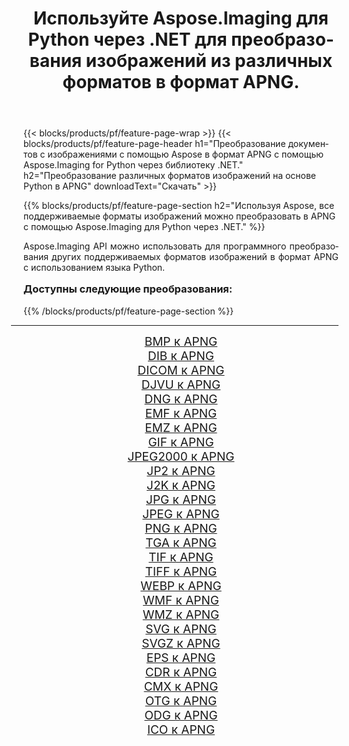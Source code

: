 ﻿---
title: Используйте Aspose.Imaging для Python через .NET для преобразования изображений из различных форматов в формат APNG. 
weight: 3920
url: /ru/python-net/conversion/to/apng/ 
lang: ru
langdirlevel: 2
locales: zh-hans,ja,it,ru,de,es,fr,nl,id,lt,pl,pt,vi,tr,ko,zh-hant,ar,hi,th,sv,cs,uk,he
description: Вы можете использовать Aspose.Imaging for Python через библиотеку .NET для преобразования различных форматов в формат APNG.
---

{{< blocks/products/pf/feature-page-wrap >}}
{{< blocks/products/pf/feature-page-header h1="Преобразование документов с изображениями с помощью Aspose в формат APNG с помощью Aspose.Imaging for Python через библиотеку .NET." h2="Преобразование различных форматов изображений на основе Python в APNG" downloadText="Скачать" >}}


{{% blocks/products/pf/feature-page-section  h2="Используя Aspose, все поддерживаемые форматы изображений можно преобразовать в APNG с помощью Aspose.Imaging для Python через .NET." %}}
<p align=justify>Aspose.Imaging API можно использовать для программного преобразования других поддерживаемых форматов изображений в формат APNG с использованием языка Python.</p>
<h3 style="margin-top:16px;">
Доступны следующие преобразования:
</h3>
{{% /blocks/products/pf/feature-page-section %}}
<div class="container-fluid productfamilypage bg-gray">
    <div class="convertypes bg-gray agp-content section">
        <div class="container">
		<hr style="margin-left:-20px;"/>
		<div class="row other-converters" style="gap: 10px;font-size: 19px;text-align:center;">
		    <div class='col-md-3 other-converter remove-lp remove-rp'><a href="/imaging/ru/python-net/conversion/bmp-to-apng/" style="padding:15px;">BMP к APNG</a></div>
<div class='col-md-3 other-converter remove-lp remove-rp'><a href="/imaging/ru/python-net/conversion/dib-to-apng/" style="padding:15px;">DIB к APNG</a></div>
<div class='col-md-3 other-converter remove-lp remove-rp'><a href="/imaging/ru/python-net/conversion/dicom-to-apng/" style="padding:15px;">DICOM к APNG</a></div>
<div class='col-md-3 other-converter remove-lp remove-rp'><a href="/imaging/ru/python-net/conversion/djvu-to-apng/" style="padding:15px;">DJVU к APNG</a></div>
<div class='col-md-3 other-converter remove-lp remove-rp'><a href="/imaging/ru/python-net/conversion/dng-to-apng/" style="padding:15px;">DNG к APNG</a></div>
<div class='col-md-3 other-converter remove-lp remove-rp'><a href="/imaging/ru/python-net/conversion/emf-to-apng/" style="padding:15px;">EMF к APNG</a></div>
<div class='col-md-3 other-converter remove-lp remove-rp'><a href="/imaging/ru/python-net/conversion/emz-to-apng/" style="padding:15px;">EMZ к APNG</a></div>
<div class='col-md-3 other-converter remove-lp remove-rp'><a href="/imaging/ru/python-net/conversion/gif-to-apng/" style="padding:15px;">GIF к APNG</a></div>
<div class='col-md-3 other-converter remove-lp remove-rp'><a href="/imaging/ru/python-net/conversion/jpeg2000-to-apng/" style="padding:15px;">JPEG2000 к APNG</a></div>
<div class='col-md-3 other-converter remove-lp remove-rp'><a href="/imaging/ru/python-net/conversion/jp2-to-apng/" style="padding:15px;">JP2 к APNG</a></div>
<div class='col-md-3 other-converter remove-lp remove-rp'><a href="/imaging/ru/python-net/conversion/j2k-to-apng/" style="padding:15px;">J2K к APNG</a></div>
<div class='col-md-3 other-converter remove-lp remove-rp'><a href="/imaging/ru/python-net/conversion/jpg-to-apng/" style="padding:15px;">JPG к APNG</a></div>
<div class='col-md-3 other-converter remove-lp remove-rp'><a href="/imaging/ru/python-net/conversion/jpeg-to-apng/" style="padding:15px;">JPEG к APNG</a></div>
<div class='col-md-3 other-converter remove-lp remove-rp'><a href="/imaging/ru/python-net/conversion/png-to-apng/" style="padding:15px;">PNG к APNG</a></div>
<div class='col-md-3 other-converter remove-lp remove-rp'><a href="/imaging/ru/python-net/conversion/tga-to-apng/" style="padding:15px;">TGA к APNG</a></div>
<div class='col-md-3 other-converter remove-lp remove-rp'><a href="/imaging/ru/python-net/conversion/tif-to-apng/" style="padding:15px;">TIF к APNG</a></div>
<div class='col-md-3 other-converter remove-lp remove-rp'><a href="/imaging/ru/python-net/conversion/tiff-to-apng/" style="padding:15px;">TIFF к APNG</a></div>
<div class='col-md-3 other-converter remove-lp remove-rp'><a href="/imaging/ru/python-net/conversion/webp-to-apng/" style="padding:15px;">WEBP к APNG</a></div>
<div class='col-md-3 other-converter remove-lp remove-rp'><a href="/imaging/ru/python-net/conversion/wmf-to-apng/" style="padding:15px;">WMF к APNG</a></div>
<div class='col-md-3 other-converter remove-lp remove-rp'><a href="/imaging/ru/python-net/conversion/wmz-to-apng/" style="padding:15px;">WMZ к APNG</a></div>
<div class='col-md-3 other-converter remove-lp remove-rp'><a href="/imaging/ru/python-net/conversion/svg-to-apng/" style="padding:15px;">SVG к APNG</a></div>
<div class='col-md-3 other-converter remove-lp remove-rp'><a href="/imaging/ru/python-net/conversion/svgz-to-apng/" style="padding:15px;">SVGZ к APNG</a></div>
<div class='col-md-3 other-converter remove-lp remove-rp'><a href="/imaging/ru/python-net/conversion/eps-to-apng/" style="padding:15px;">EPS к APNG</a></div>
<div class='col-md-3 other-converter remove-lp remove-rp'><a href="/imaging/ru/python-net/conversion/cdr-to-apng/" style="padding:15px;">CDR к APNG</a></div>
<div class='col-md-3 other-converter remove-lp remove-rp'><a href="/imaging/ru/python-net/conversion/cmx-to-apng/" style="padding:15px;">CMX к APNG</a></div>
<div class='col-md-3 other-converter remove-lp remove-rp'><a href="/imaging/ru/python-net/conversion/otg-to-apng/" style="padding:15px;">OTG к APNG</a></div>
<div class='col-md-3 other-converter remove-lp remove-rp'><a href="/imaging/ru/python-net/conversion/odg-to-apng/" style="padding:15px;">ODG к APNG</a></div>
<div class='col-md-3 other-converter remove-lp remove-rp'><a href="/imaging/ru/python-net/conversion/ico-to-apng/" style="padding:15px;">ICO к APNG</a></div>
                </div>
        </div>
    </div>
</div>
<br/>

